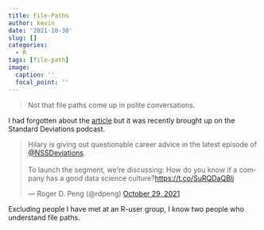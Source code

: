 ```yaml
---
title: File-Paths
author: kevin
date: '2021-10-30'
slug: []
categories:
  - R
tags: [file-path]
image:
  caption: ''
  focal_point: ''
---
```


> Not that file paths come up in polite conversations.



I had forgotten about the [article](https://www.theverge.com/22684730/students-file-folder-directory-structure-education-gen-z) but it was recently brought up on the Standard Deviations podcast.

<blockquote class="twitter-tweet"><p lang="en" dir="ltr">Hilary is giving out questionable career advice in the latest episode of <a href="https://twitter.com/NSSDeviations?ref_src=twsrc%5Etfw">@NSSDeviations</a>.<br><br>To launch the segment, we&#39;re discussing: How do you know if a company has a good data science culture?<a href="https://t.co/SuRQDaQBlj">https://t.co/SuRQDaQBlj</a></p>&mdash; Roger D. Peng (@rdpeng) <a href="https://twitter.com/rdpeng/status/1454154860941746177?ref_src=twsrc%5Etfw">October 29, 2021</a></blockquote> <script async src="https://platform.twitter.com/widgets.js" charset="utf-8"></script> 

Excluding people I have met at an R-user group, I know two people who understand file paths.

